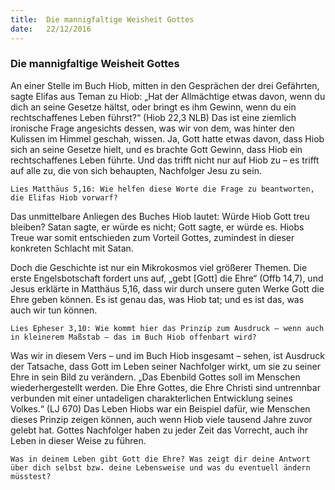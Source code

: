 ```yaml
---
title:  Die mannigfaltige Weisheit Gottes
date:   22/12/2016
---
```


### Die mannigfaltige Weisheit Gottes 

An einer Stelle im Buch Hiob, mitten in den Gesprächen der drei Gefährten, sagte Elifas aus Teman zu Hiob: „Hat der Allmächtige etwas davon, wenn du dich an seine Gesetze hältst, oder bringt es ihm Gewinn, wenn du ein rechtschaffenes Leben führst?“ (Hiob 22,3 NLB) Das ist eine ziemlich ironische Frage angesichts dessen, was wir von dem, was hinter den Kulissen im Himmel geschah, wissen. Ja, Gott hatte etwas davon, dass Hiob sich an seine Gesetze hielt, und es brachte Gott Gewinn, dass Hiob ein rechtschaffenes Leben führte. Und das trifft nicht nur auf Hiob zu – es trifft auf alle zu, die von sich behaupten, Nachfolger Jesu zu sein. 

`Lies Matthäus 5,16: Wie helfen diese Worte die Frage zu beantworten, die Elifas Hiob vorwarf?` 

Das unmittelbare Anliegen des Buches Hiob lautet: Würde Hiob Gott treu bleiben? Satan sagte, er würde es nicht; Gott sagte, er würde es. Hiobs Treue war somit entschieden zum Vorteil Gottes, zumindest in dieser konkreten Schlacht mit Satan. 

Doch die Geschichte ist nur ein Mikrokosmos viel größerer Themen. Die erste Engelsbotschaft fordert uns auf, „gebt [Gott] die Ehre“ (Offb 14,7), und Jesus erklärte in Matthäus 5,16, dass wir durch unsere guten Werke Gott die Ehre geben können. Es ist genau das, was Hiob tat; und es ist das, was auch wir tun können. 

`Lies Epheser 3,10: Wie kommt hier das Prinzip zum Ausdruck – wenn auch in kleinerem Maßstab – das im Buch Hiob offenbart wird?` 

Was wir in diesem Vers – und im Buch Hiob insgesamt – sehen, ist Ausdruck der Tatsache, dass Gott im Leben seiner Nachfolger wirkt, um sie zu seiner Ehre in sein Bild zu verändern. „Das Ebenbild Gottes soll im Menschen wiederhergestellt werden. Die Ehre Gottes, die Ehre Christi sind untrennbar verbunden mit einer untadeligen charakterlichen Entwicklung seines Volkes.“ (LJ 670) Das Leben Hiobs war ein Beispiel dafür, wie Menschen dieses Prinzip zeigen können, auch wenn Hiob viele tausend Jahre zuvor gelebt hat. Gottes Nachfolger haben zu jeder Zeit das Vorrecht, auch ihr Leben in dieser Weise zu führen. 

`Was in deinem Leben gibt Gott die Ehre? Was zeigt dir deine Antwort über dich selbst bzw. deine Lebensweise und was du eventuell ändern müsstest?` 